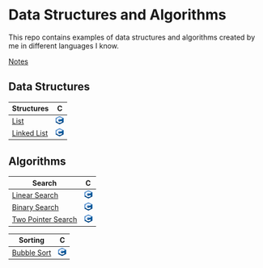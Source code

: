 # Data Structures and Algorithms

This repo contains examples of data structures and algorithms created by me in different languages I know.

[Notes](/notes.md)

## Data Structures

| Structures | C |
| ------- | ------- |
| [List](https://en.wikipedia.org/wiki/List_(abstract_data_type))   | [<img src="./assets/c.png" width="16" height="16">](/datastructure/ArrayList.c)   |
| [Linked List](https://en.wikipedia.org/wiki/Linked_list)          | [<img src="./assets/c.png" width="16" height="16">](/datastructure/SingleLink.c)  |



## Algorithms

| Search | C |
| ------------------ | ------------ |
| [Linear Search](https://en.wikipedia.org/wiki/Linear_search)              | [<img src="./assets/c.png" width="16" height="16">](/search/LinearSearch.c) | 
| [Binary Search](https://en.wikipedia.org/wiki/Binary_search_algorithm)    | [<img src="./assets/c.png" width="16" height="16">](/search/BinarySearch.c) | 
| [Two Pointer Search](https://www.geeksforgeeks.org/two-pointers-technique/)    | [<img src="./assets/c.png" width="16" height="16">](/search/TwoPointer.c) | 



| Sorting | C |
| ------------------ | ------------ |
| [Bubble Sort](https://en.wikipedia.org/wiki/Bubble_sort) | [<img src="./assets/c.png" width="16" height="16">](/sort/BubbleSort.c) |

